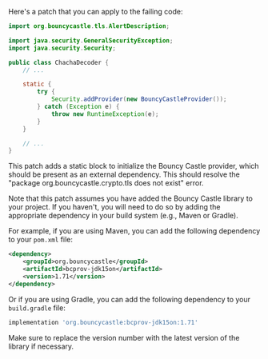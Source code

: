 Here's a patch that you can apply to the failing code:

```java
import org.bouncycastle.tls.AlertDescription;

import java.security.GeneralSecurityException;
import java.security.Security;

public class ChachaDecoder {
    // ...

    static {
        try {
            Security.addProvider(new BouncyCastleProvider());
        } catch (Exception e) {
            throw new RuntimeException(e);
        }
    }

    // ...
}
```

This patch adds a static block to initialize the Bouncy Castle provider, which should be present as an external dependency. This should resolve the "package org.bouncycastle.crypto.tls does not exist" error.

Note that this patch assumes you have added the Bouncy Castle library to your project. If you haven't, you will need to do so by adding the appropriate dependency in your build system (e.g., Maven or Gradle).

For example, if you are using Maven, you can add the following dependency to your `pom.xml` file:

```xml
<dependency>
    <groupId>org.bouncycastle</groupId>
    <artifactId>bcprov-jdk15on</artifactId>
    <version>1.71</version>
</dependency>
```

Or if you are using Gradle, you can add the following dependency to your `build.gradle` file:

```groovy
implementation 'org.bouncycastle:bcprov-jdk15on:1.71'
```

Make sure to replace the version number with the latest version of the library if necessary.
